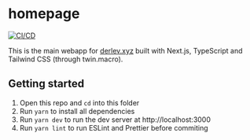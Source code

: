 # homepage

[![CI/CD](https://github.com/DerLev/derlev-xyz/actions/workflows/integration-deployment.yml/badge.svg?branch=main&event=push)](https://github.com/DerLev/derlev-xyz/actions/workflows/integration-deployment.yml)

This is the main webapp for [derlev.xyz](https://derlev.xyz) built with Next.js, 
TypeScript and Tailwind CSS (through twin.macro).

## Getting started

1. Open this repo and `cd` into this folder
1. Run `yarn` to install all dependencies
1. Run `yarn dev` to run the dev server at http://localhost:3000
1. Run `yarn lint` to run ESLint and Prettier before commiting
